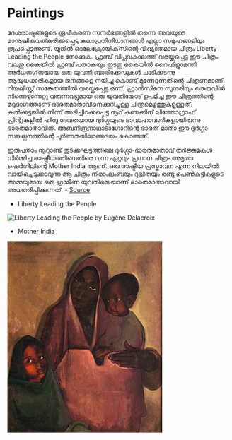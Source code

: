 # Paintings

ദേശരാഷ്ട്രങ്ങളുടെ രൂപീകരണ സന്ദര്‍ഭങ്ങളില്‍ തന്നെ അവയുടെ മാനുഷികവത്കരിക്കപ്പെട്ട കലാപ്രതിനിധാനങ്ങള്‍ എല്ലാ സമൂഹങ്ങളിലും രൂപപ്പെടുന്നുണ്ട്. യൂജിന്‍ ദെലേക്രോയിക്‌സിന്റെ വിഖ്യാതമായ ചിത്രം Liberty Leading the People നോക്കുക. ഫ്രഞ്ച് വിപ്ലവകാലത്ത് വരയ്ക്കപ്പെട്ട ഈ ചിത്രം വലതു കൈയില്‍ ഫ്രഞ്ച് പതാകയും ഇടതു കൈയില്‍ റൈഫിളുമേന്തി അര്‍ധനഗ്‌നയായ ഒരു യുവതി ബാരിക്കേഡുകള്‍ ചാടിക്കടന്നു ആയുധധാരികളായ ജനങ്ങളെ നയിച്ചു കൊണ്ട് മുന്നേറുന്നതിന്റെ ചിത്രണമാണ്. റിയലിസ്റ്റ് സങ്കേതത്തില്‍ വരയ്ക്കപ്പെട്ട ഒന്ന്. ഫ്രാന്‍സിനെ സുന്ദരിയും തെരുവില്‍ നിന്നെഴുന്നേറ്റു വരുന്നവളുമായ ഒരു യുവതിയോട് ഉപമിച്ച ഈ ചിത്രത്തിന്റെ മറുഭാഗത്താണ് ഭാരതമാതാവിനെക്കുറിച്ചുള്ള ചിത്രമെഴുത്തുകളുള്ളത്. കല്‍ക്കട്ടയില്‍ നിന്ന് അടിച്ചിറക്കപ്പെട്ട നൂറ് കണക്കിന് ലിത്തോഗ്രാഫ് പ്രിന്റുകളില്‍ ഹിന്ദു ദേവതയായ ദുര്‍ഗ്ഗയുടെ ഭാവാഹാവാദികളായിരുന്നു ഭാരതമാതാവിന്. അബനീന്ദ്രനാഥാടാഗോറിന്റെ ഭാരത് മാതാ ഈ ദുര്‍ഗ്ഗാ സങ്കല്പനത്തിന്റെ പൂര്‍ണതയിലാണുദയം കൊണ്ടത്.

ഇരുപതാം നൂറ്റാണ്ട് തുടക്കഘട്ടത്തിലെ ദുര്‍ഗ്ഗാ-ഭാരതമാതാവ് തര്‍ജ്ജമകള്‍ നിര്‍മ്മിച്ച രാഷ്ട്രീയത്തിനെതിരെ വന്ന ഏറ്റവും പ്രധാന ചിത്രം അമൃതാ ഷെര്‍ഗിലിന്റെ Mother India ആണ്. ഒരു രാഷ്ട്രീയ പ്രസ്താവന എന്ന നിലയില്‍ വായിച്ചെടുക്കാവുന്ന ആ ചിത്രം നിരാംലംബയും ദുഖിതയും രണ്ടു പെണ്‍കുട്ടികളുടെ അമ്മയുമായ ഒരു ഗ്രാമീണ യുവതിയെയാണ് ഭാരതമാതാവായി അവതരിപ്പിക്കുന്നത്.    - [Source](https://truecopythink.media/Rafeek-ibrahim-article-about-basheers-writings)&#x20;



* Liberty Leading the People

![Liberty Leading the People by Eugène Delacroix](../.gitbook/assets/liberty\_leading\_people.jpg)

* Mother India&#x20;

![Mother India by Amrita Sher-Gil](../.gitbook/assets/mother-india.jpg)
